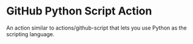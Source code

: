 # GitHub Python Script Action
An action similar to actions/github-script that lets you use Python as the scripting language.
